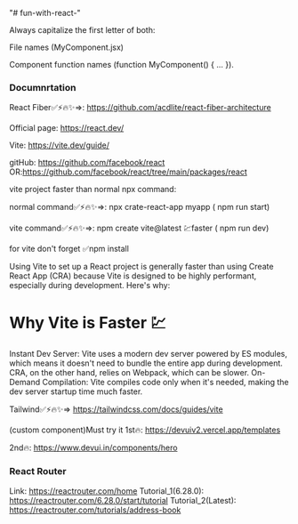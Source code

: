 "# fun-with-react-"

Always capitalize the first letter of both:

File names (MyComponent.jsx)

Component function names (function MyComponent() { ... }).

### Documnrtation

React Fiber✅⚡🔥✨=>: https://github.com/acdlite/react-fiber-architecture

Official page: https://react.dev/

Vite: https://vite.dev/guide/

gitHub: https://github.com/facebook/react
OR:https://github.com/facebook/react/tree/main/packages/react

vite project faster than normal npx command:

normal command✅⚡🔥✨=>: npx crate-react-app myapp ( npm run start)

vite command✅⚡🔥✨=>: npm create vite@latest 💹faster ( npm run dev)

for vite don't forget ✅npm install

Using Vite to set up a React project is generally faster than using Create React App (CRA) because Vite is designed to be highly performant, especially during development. Here's why:

# Why Vite is Faster 💹

Instant Dev Server: Vite uses a modern dev server powered by ES modules, which means it doesn't need to bundle the entire app during development. CRA, on the other hand, relies on Webpack, which can be slower.
On-Demand Compilation: Vite compiles code only when it's needed, making the dev server startup time much faster.

Tailwind✅⚡🔥✨=> https://tailwindcss.com/docs/guides/vite

(custom component)Must try it 1st🔥: https://devuiv2.vercel.app/templates

2nd🔥: https://www.devui.in/components/hero

### React Router

Link: https://reactrouter.com/home
Tutorial_1(6.28.0): https://reactrouter.com/6.28.0/start/tutorial
Tutorial_2(Latest): https://reactrouter.com/tutorials/address-book
